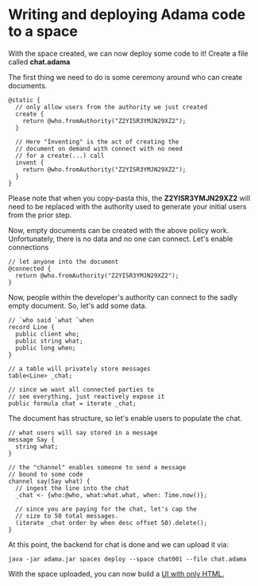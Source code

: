 # Writing and deploying Adama code to a space

With the space created, we can now deploy some code to it! Create a file called **chat.adama**

The first thing we need to do is some ceremony around who can create documents.

```adama
@static {
  // only allow users from the authority we just created
  create {
    return @who.fromAuthority("Z2YISR3YMJN29XZ2");
  }

  // Here "Inventing" is the act of creating the
  // document on demand with connect with no need 
  // for a create(...) call
  invent {
    return @who.fromAuthority("Z2YISR3YMJN29XZ2");
  }
}
```

Please note that when you copy-pasta this, the **Z2YISR3YMJN29XZ2** will need to be replaced with the authority used to generate your initial users from the prior step.

Now, empty documents can be created with the above policy work.
Unfortunately, there is no data and no one can connect.
Let's enable connections

```adama
// let anyone into the document
@connected {
  return @who.fromAuthority("Z2YISR3YMJN29XZ2");
}
```

Now, people within the developer's authority can connect to the sadly empty document.
So, let's add some data.

```adama
// `who said `what `when
record Line {
  public client who;
  public string what;
  public long when;
}

// a table will privately store messages
table<Line> _chat;

// since we want all connected parties to
// see everything, just reactively expose it
public formula chat = iterate _chat;
```

The document has structure, so let's enable users to populate the chat.

```adama
// what users will say stored in a message
message Say {
  string what;
}

// the "channel" enables someone to send a message
// bound to some code
channel say(Say what) {
  // ingest the line into the chat
  _chat <- {who:@who, what:what.what, when: Time.now()};
  
  // since you are paying for the chat, let's cap the 
  // size to 50 total messages.
  (iterate _chat order by when desc offset 50).delete();
}
```

At this point, the backend for chat is done and we can upload it via:

```shell
java -jar adama.jar spaces deploy --space chat001 --file chat.adama
```

With the space uploaded, you can now build a [UI with only HTML.](05-js-client.md)